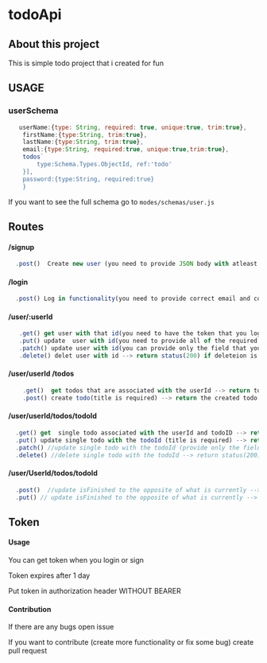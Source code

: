 # todoApi
## About this project
This is simple todo project that i created for fun 

## USAGE 
### userSchema ###

```javascript
   userName:{type: String, required: true, unique:true, trim:true},
    firstName:{type:String, trim:true},
    lastName:{type:String, trim:true},
    email:{type:String, required:true, unique:true,trim:true},
    todos`
        type:Schema.Types.ObjectId, ref:'todo'
    }],
    password:{type:String, required:true}
    }
```
If you want to see the full schema go to ```modes/schemas/user.js```

## Routes

#### /signup
```javascript 
  .post()  Create new user (you need to provide JSON body with atleast userName,email and password that are required) --> return new token
```

#### /login
```javascript
  .post() Log in functionality(you need to provide correct email and corect password) --> return new token
```
 #### /user/:userId
 ```javascript
    .get() get user with that id(you need to have the token that you logged in for this user) --> return single 
    .put() update  user with id(you need to provide all of the required fields in order to update with put) --> return updated user
    .patch() update user with id(you can provide only the field that you want to change) --> return updated user
    .delete() delet user with id --> return status(200) if deleteion is success
 ```
 #### /user/userId /todos
```javascript
    .get()  get todos that are associated with the userId --> return todo
    .post() create todo(title is required) --> return the created todo
```
#### /user/userId/todos/todoId
```javascript
  .get() get  single todo associated with the userId and todoID --> return single todo
  .put() update single todo with the todoId (title is required) --> return updated todo
  .patch() //update single todo with the todoId (provide only the field that you need to update) --> return updated todo
  .delete() //delete single todo with the todoId --> return status(200) if success```
```
#### /user/UserId/todos/todoId
```javascript
  .post()  //update isFinished to the opposite of what is currently -->  return status(200)
  .put() // update isFinished to the opposite of what is currently --> return status(200)
```


## Token

#### Usage

 You can get token when you login or sign 
 
 Token expires after 1 day
 
 Put token in authorization header WITHOUT BEARER
 
 #### Contribution
 If there are any bugs open issue
 
 If you want to contribute (create more functionality or fix some bug) create pull request 
